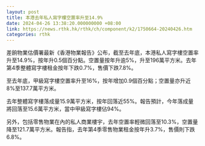 ```yaml
---
layout: post
title: 本港去年私人寫字樓空置率升至14.9%
date: 2024-04-26 13:38:20.000000000 +08:00
link: https://news.rthk.hk/rthk/ch/component/k2/1750664-20240426.htm
categories: rthk
---
```


差餉物業估價署最新《香港物業報告》公布，截至去年底，本港私人寫字樓空置率升至14.9%，按年升0.5個百分點。空置量按年升逾5%，升至196萬平方米。去年第4季整體寫字樓租金按年下跌0.7%，售價下跌7.8%。

至去年底，甲級寫字樓空置率升至16%，按年增加0.9個百分點；空置量亦升近8%至137.7萬平方米。

去年整體寫字樓落成量15.9萬平方米，按年回落近55%。報告預計，今年落成量將回落至15.6萬平方米，當中甲級寫字樓佔94%。

另外，包括零售物業在內的私人商業樓宇，去年空置率輕微回落至10.3%，空置量降至121.7萬平方米。報告指，去年第4季零售物業租金按年升3.7%，售價則下跌6.8%。
